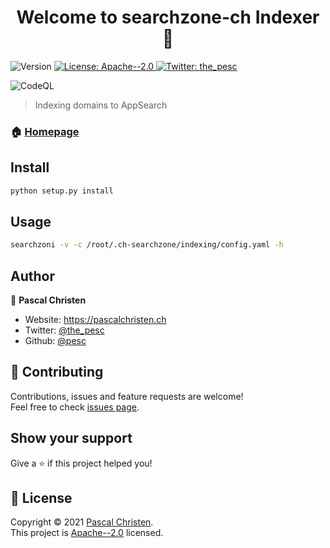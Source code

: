 <h1 align="center">Welcome to searchzone-ch Indexer 👋</h1>
<p>
  <img alt="Version" src="https://img.shields.io/badge/version-1.0-blue.svg?cacheSeconds=2592000" />
  <a href="https://github.com/pesc/searchzonech-index/blob/main/LICENSE" target="_blank">
    <img alt="License: Apache--2.0" src="https://img.shields.io/badge/License-Apache--2.0-yellow.svg" />
  </a>
  <a href="https://twitter.com/the_pesc" target="_blank">
    <img alt="Twitter: the_pesc" src="https://img.shields.io/twitter/follow/the_pesc.svg?style=social" />
  </a>
</p>

![CodeQL](https://github.com/pesc/searchzonech-index/workflows/CodeQL/badge.svg)


> Indexing domains to AppSearch

### 🏠 [Homepage](https://github.com/pesc/searchzonech)

## Install

```sh
python setup.py install
```

## Usage

```sh
searchzoni -v -c /root/.ch-searchzone/indexing/config.yaml -h
```

## Author

👤 **Pascal Christen**

* Website: https://pascalchristen.ch
* Twitter: [@the\_pesc](https://twitter.com/the\_pesc)
* Github: [@pesc](https://github.com/pesc)

## 🤝 Contributing

Contributions, issues and feature requests are welcome!<br />Feel free to check [issues page](https://github.com/pesc/searchzonech-index/issues). 

## Show your support

Give a ⭐️ if this project helped you!

## 📝 License

Copyright © 2021 [Pascal Christen](https://github.com/pesc).<br />
This project is [Apache--2.0](https://github.com/pesc/searchzonech-index/blob/main/LICENSE) licensed.